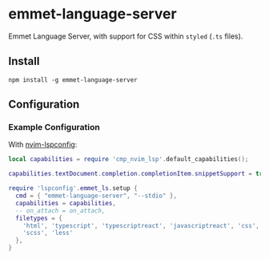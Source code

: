 # emmet-language-server

Emmet Language Server, with support for CSS within `styled` (`.ts` files).

## Install

```
npm install -g emmet-language-server
```

## Configuration 

### Example Configuration

With [nvim-lspconfig](https://github.com/neovim/nvim-lspconfig):

```lua
local capabilities = require 'cmp_nvim_lsp'.default_capabilities();

capabilities.textDocument.completion.completionItem.snippetSupport = true

require 'lspconfig'.emmet_ls.setup {
  cmd = { "emmet-language-server", "--stdio" },
  capabilities = capabilities,
  -- on_attach = on_attach,
  filetypes = {
    'html', 'typescript', 'typescriptreact', 'javascriptreact', 'css', 'sass', 
    'scss', 'less'
  },
}
```
